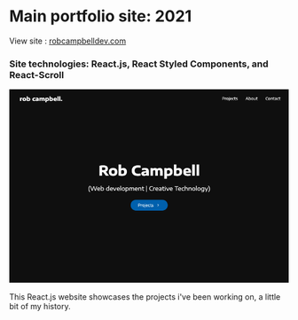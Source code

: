 # Main portfolio site: 2021

View site : [robcampbelldev.com](https://robcampbelldev.com/)

### Site technologies: React.js, React Styled Components, and React-Scroll

![image of landing page.](/src/images/portfolio_landing.png "Image of the landing page of: robcampbelldev.com .")

This React.js website showcases the projects i've been working on, a little bit of my history.
